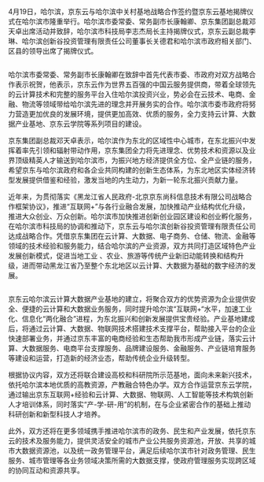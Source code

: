 4月19日，哈尔滨，京东云与哈尔滨中关村基地战略合作签约暨京东云基地揭牌仪式在哈尔滨市隆重举行。哈尔滨市委常委、常务副市长康翰卿、京东集团副总裁邓天卓出席活动并致辞，哈尔滨市科技局李志杰局长主持揭牌仪式，京东云副总裁李琳、哈尔滨创新谷投资管理有限责任公司董事长关德君和哈尔滨市政府相关部门、区县的领导出席了揭牌仪式。

![]()

哈尔滨市委常委、常务副市长康翰卿在致辞中首先代表市委、市政府对双方战略合作表示祝贺，他表示，京东云作为世界五百强的中国云服务提供商，带着全球领先的云计算技术和完整的服务平台入住哈尔滨投资兴业，势必会在云技术、电商、金融、物流等领域带给哈尔滨先进的理念并开展务实的合作。哈尔滨市委市政府将努力营造更加优良的发展环境，提供更加高效、优质的服务，全力支持云计算、大数据产业基地、京东云学院等系列项目的建设。

京东集团副总裁邓天卓表示，哈尔滨作为东北的区域性中心城市，在东北振兴中发挥着率先引领和辐射带动作用，京东集团全力将先进理念、优势技术和资源以及业界顶级精英人才输送到哈尔滨市，为振兴地方经济提供全方位、全产业链的服务，希望京东与哈尔滨政府和各企业共同构建的创新生态体系，为东北地区实体经济转型发展提供借鉴和经验，激发当地的内生动力，为新一轮东北振兴贡献力量。

近年来，为贯彻落实《黑龙江省人民政府-北京京东尚科信息技术有限公司战略合作框架协议》，推进“互联网+”与各行业融合发展，加快推动产业结构优化升级，推进大众创业、万众创新。哈尔滨市加快推进创新创业园区建设和创业孵化服务，在哈尔滨市科技局的协调和推动下，京东云与哈尔滨创新谷投资管理有限责任公司达成战略合作。凭借京东集团在云计算、大数据、电子商务、仓储、物流、金融等领域的技术经验和服务能力，结合哈尔滨的产业资源，双方共同打造区域特色产业发展创新模式，促进当地工业 、农业、旅游等传统产业新旧动能转换和结构升级，进而带动黑龙江省乃至整个东北地区以云计算、大数据为基础的数字经济的发展。

![]()

京东云哈尔滨云计算大数据产业基地的建立，将聚合双方的优势资源为企业提供安全、便捷的云计算和大数据业务服务，同时提升哈尔滨“互联网+“水平，加速工业化、信息化“两化融合”进程，为东北振兴和创新发展提供宝贵经验。产业基地建成后，将通过云计算、大数据、物联网技术搭建技术支撑平台，帮助接入平台的企业快速部署业务，并通过京东丰富的电商经验和生态帮助我市形成产业链，落实云计算、大数据服务、电商平台支撑服务、品牌建设服务、金融服务、产业链培育服务等建设和运营，打造新的经济业态，帮助传统企业升级转型。

根据协议内容，双方还将联合建设高校和科研院所示范基地，面向未来新兴技术，依托哈尔滨本地优质的高教资源，产教融合特色办学。双方合作运营京东云学院，通过输出京东互联网+经验和云计算、大数据、物联网、人工智能等技术构筑创新人才培训体系，同时落实“产-学-研-用”的机制，在与企业紧密合作的基础上推动科研创新和新型科技人才培养。

此外，双方还将在更多领域携手推进哈尔滨市的政务、民生和产业发展，依托京东云的技术及服务能力，提供灵活安全的城市产业公共服务资源池，开放、共享的城市大数据资源池，以及统一政务管理平台，满足后续哈尔滨市针对政务管理、民生服务、城市管理等各业务领域决策所需的大数据支撑，使政府管理服务实现跨区域的协同互动和资源共享。